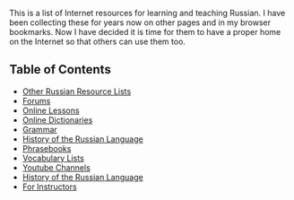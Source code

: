 This is a list of Internet resources for learning and teaching Russian.
I have been collecting these for years now on other pages and in my
browser bookmarks. Now I have decided it is time for them to have
a proper home on the Internet so that others can use them too.
## Table of Contents
* [Other Russian Resource Lists](for-all/other-lists.md)
* [Forums](for-all/forums.md)
* [Online Lessons](for-all/lessons.md)
* [Online Dictionaries](for-all/dictionaries.md)
* [Grammar](for-all/grammar.md)
* [History of the Russian Language](for-all/history.md)
* [Phrasebooks](for-all/phrasebooks.md)
* [Vocabulary Lists](for-all/vocabulary-lists.md)
* [Youtube Channels](for-all/youtube-channels.md)
* [History of the Russian Language](for-all/language-history.md)
* [For Instructors](for-instructors/)
